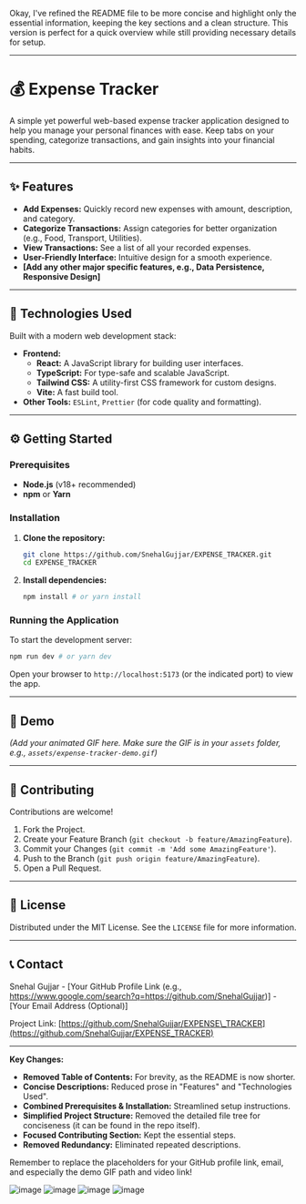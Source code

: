 Okay, I've refined the README file to be more concise and highlight only the essential information, keeping the key sections and a clean structure. This version is perfect for a quick overview while still providing necessary details for setup.

-----

# 💰 Expense Tracker

A simple yet powerful web-based expense tracker application designed to help you manage your personal finances with ease. Keep tabs on your spending, categorize transactions, and gain insights into your financial habits.

-----

## ✨ Features

  * **Add Expenses:** Quickly record new expenses with amount, description, and category.
  * **Categorize Transactions:** Assign categories for better organization (e.g., Food, Transport, Utilities).
  * **View Transactions:** See a list of all your recorded expenses.
  * **User-Friendly Interface:** Intuitive design for a smooth experience.
  * **[Add any other major specific features, e.g., Data Persistence, Responsive Design]**

-----

## 🚀 Technologies Used

Built with a modern web development stack:

  * **Frontend:**
      * **React:** A JavaScript library for building user interfaces.
      * **TypeScript:** For type-safe and scalable JavaScript.
      * **Tailwind CSS:** A utility-first CSS framework for custom designs.
      * **Vite:** A fast build tool.
  * **Other Tools:** `ESLint`, `Prettier` (for code quality and formatting).

-----

## ⚙️ Getting Started

### Prerequisites

  * **Node.js** (v18+ recommended)
  * **npm** or **Yarn**

### Installation

1.  **Clone the repository:**
    ```bash
    git clone https://github.com/SnehalGujjar/EXPENSE_TRACKER.git
    cd EXPENSE_TRACKER
    ```
2.  **Install dependencies:**
    ```bash
    npm install # or yarn install
    ```

### Running the Application

To start the development server:

```bash
npm run dev # or yarn dev
```

Open your browser to `http://localhost:5173` (or the indicated port) to view the app.

-----

## 📸 Demo

*(Add your animated GIF here. Make sure the GIF is in your `assets` folder, e.g., `assets/expense-tracker-demo.gif`)*

[](https://www.google.com/search?q=link_to_your_youtube_or_loom_video_if_you_have_one)

-----

## 🤝 Contributing

Contributions are welcome\!

1.  Fork the Project.
2.  Create your Feature Branch (`git checkout -b feature/AmazingFeature`).
3.  Commit your Changes (`git commit -m 'Add some AmazingFeature'`).
4.  Push to the Branch (`git push origin feature/AmazingFeature`).
5.  Open a Pull Request.

-----

## 📄 License

Distributed under the MIT License. See the `LICENSE` file for more information.

-----

## 📞 Contact

Snehal Gujjar - [Your GitHub Profile Link (e.g., https://www.google.com/search?q=https://github.com/SnehalGujjar)] - [Your Email Address (Optional)]

Project Link: [https://github.com/SnehalGujjar/EXPENSE\_TRACKER](https://github.com/SnehalGujjar/EXPENSE_TRACKER)

-----

**Key Changes:**

  * **Removed Table of Contents:** For brevity, as the README is now shorter.
  * **Concise Descriptions:** Reduced prose in "Features" and "Technologies Used".
  * **Combined Prerequisites & Installation:** Streamlined setup instructions.
  * **Simplified Project Structure:** Removed the detailed file tree for conciseness (it can be found in the repo itself).
  * **Focused Contributing Section:** Kept the essential steps.
  * **Removed Redundancy:** Eliminated repeated descriptions.

Remember to replace the placeholders for your GitHub profile link, email, and especially the demo GIF path and video link\!

![image](https://github.com/user-attachments/assets/f9b6518d-d2be-42f1-a02c-d00d76554d6a)
![image](https://github.com/user-attachments/assets/9c26198e-4327-4cda-ae84-2a3b403b1bcf)
![image](https://github.com/user-attachments/assets/c8962ab9-cd9d-446d-ae52-defe2cc4c674)
![image](https://github.com/user-attachments/assets/9ad94051-14ed-4681-91c2-9e07721bba49)
